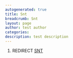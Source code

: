 ```yaml
---
autogenerated: true
title: Snt
breadcrumb: Snt
layout: page
author: test author
categories: 
description: test description
---
```


1.  REDIRECT [SNT](SNT "wikilink")

